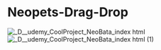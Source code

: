 # Neopets-Drag-Drop
![_D__udemy_CoolProject_NeoBata_index html](https://user-images.githubusercontent.com/42636085/140320152-eb41c0e6-0e84-4e01-95e8-8ce5b1dd2315.png)
![_D__udemy_CoolProject_NeoBata_index html (1)](https://user-images.githubusercontent.com/42636085/140320157-6da52cb7-c9d4-452b-ad14-b790af6e24e4.png)

